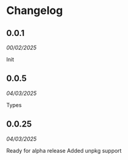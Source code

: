 # Changelog

## 0.0.1

_00/02/2025_

Init

## 0.0.5

_04/03/2025_

Types

## 0.0.25

_04/03/2025_

Ready for alpha release
Added unpkg support
